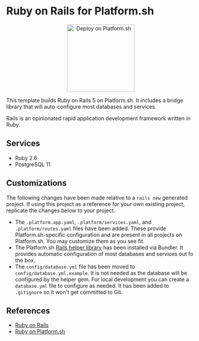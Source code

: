 # Ruby on Rails for Platform.sh

<p align="center">
<a href="https://console.platform.sh/projects/create-project?template=https://raw.githubusercontent.com/platformsh/template-builder/master/templates/rails/.platform.template.yaml&utm_content=rails&utm_source=github&utm_medium=button&utm_campaign=deploy_on_platform">
    <img src="https://platform.sh/images/deploy/lg-blue.svg" alt="Deploy on Platform.sh" width="180px" />
</a>
</p>

This template builds Ruby on Rails 5 on Platform.sh.  It includes a bridge library that will auto-configure most databases and services.

Rails is an opinionated rapid application development framework written in Ruby.

## Services

* Ruby 2.6
* PostgreSQL 11

## Customizations

The following changes have been made relative to a `rails new` generated project.  If using this project as a reference for your own existing project, replicate the changes below to your project.

* The `.platform.app.yaml`, `.platform/services.yaml`, and `.platform/routes.yaml` files have been added.  These provide Platform.sh-specific configuration and are present in all projects on Platform.sh.  You may customize them as you see fit.
* The Platform.sh [Rails helper library](https://github.com/platformsh/platformsh-rails-helper) has been installed via Bundler.  It provides automatic configuration of most databases and services out fo the box.
* The `config/database.yml` file has been moved to `config/database.yml.example`.  It is not needed as the database will be configured by the helper gem.  For local development you can create a `database.yml` file to configure as needed.  It has been added to `.gitignore` so it won't get committed to Git.

## References

* [Ruby on Rails](https://rubyonrails.org/)
* [Ruby on Platform.sh](https://docs.platform.sh/languages/ruby.html)
